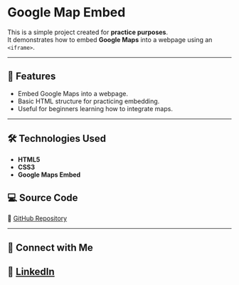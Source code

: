 # Google Map Embed

This is a simple project created for **practice purposes**.  
It demonstrates how to embed **Google Maps** into a webpage using an `<iframe>`.

---

## 🚀 Features
- Embed Google Maps into a webpage.
- Basic HTML structure for practicing embedding.
- Useful for beginners learning how to integrate maps.

---

## 🛠️ Technologies Used
- **HTML5**
- **CSS3**
- **Google Maps Embed**

## 💻 Source Code

🔗 [GitHub Repository](https://github.com/nufail-01/embed-google-map.git)

---

## 🤝 Connect with Me

🔗 [LinkedIn](https://www.linkedin.com/in/nufailshaikh/) 
---
